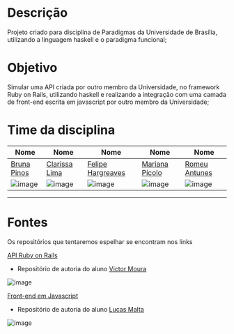 # Descrição
Projeto criado para disciplina de Paradigmas da Universidade de Brasília, utilizando a linguagem haskell e o paradigma funcional;

# Objetivo
Simular uma API criada por outro membro da Universidade, no framework Ruby on Rails, utilizando haskell e realizando a integração com uma camada de front-end escrita em javascript por outro membro da Universidade;


# Time da disciplina

|Nome|Nome|Nome|Nome|Nome|
|---|----------|---|----------------------------|---------------------|
|[Bruna Pinos](https://github.com/brunapinos)| [Clarissa Lima](https://github.com/clarissalimab) | [Felipe Hargreaves](https://github.com/Hargre) |  [Mariana Pícolo](https://github.com/MarianaPicolo)|  [Romeu Antunes](https://github.com/RomeuCarvalhoAntunes)  |
| ![image](https://user-images.githubusercontent.com/18054053/64374830-faeb2980-cffa-11e9-996d-7a2ed05fa1d6.png) |![image](https://user-images.githubusercontent.com/18054053/64374767-dbec9780-cffa-11e9-8c1f-9cf04cbdc8b4.png) | ![image](https://user-images.githubusercontent.com/18054053/64374790-e4dd6900-cffa-11e9-89fd-8e11e77bc2b1.png) | ![image](https://user-images.githubusercontent.com/18054053/64374808-eeff6780-cffa-11e9-98f1-c5dc53a67980.png) | ![image](https://user-images.githubusercontent.com/18054053/64374702-c11a2300-cffa-11e9-8445-3de0a887980f.png) |

---

# Fontes
Os repositórios que tentaremos espelhar se encontram nos links

[API Ruby on Rails](https://github.com/victorcmoura/graphmdsapi)
 - Repositório de autoria do aluno [Victor Moura](https://github.com/victorcmoura)

 ![image](https://user-images.githubusercontent.com/18054053/64374274-da6e9f80-cff9-11e9-80b7-8dd06af8b604.png)

 
[Front-end em Javascript](https://github.com/lucashm/graphmds)
 - Repositório de autoria do aluno [Lucas Malta](https://github.com/lucashm)
 
![image](https://user-images.githubusercontent.com/18054053/64374372-1570d300-cffa-11e9-838e-b5b1b77b9d61.png)
